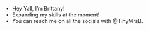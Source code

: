 - Hey Yall, I’m Brittany!
- Expanding my skills at the moment! 
- You can reach me on all the socials with @TinyMrsB.

<!---
Tinymrsb/Tinymrsb is a ✨ special ✨ repository because its `README.md` (this file) appears on your GitHub profile.
You can click the Preview link to take a look at your changes.
--->
